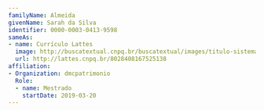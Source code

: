 ```yaml
---
familyName: Almeida
givenName: Sarah da Silva
identifier: 0000-0003-0413-9598
sameAs:
- name: Currículo Lattes
  image: http://buscatextual.cnpq.br/buscatextual/images/titulo-sistema.png
  url: http://lattes.cnpq.br/8028408167525138
affiliation:
- Organization: dmcpatrimonio
  Role:
  - name: Mestrado
    startDate: 2019-03-20
---
```

